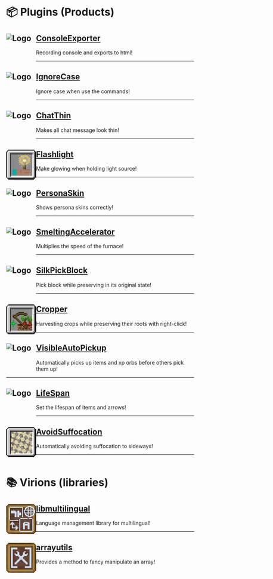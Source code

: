 # :package: Plugins (Products)

<h2>
  <a href="https://github.com/presentkim-pm/ConsoleExporter">
    <img align="left" src="https://raw.githubusercontent.com/presentkim-pm/ConsoleExporter/main/assets/icon.png" alt="Logo" width="80" height="80">
    ConsoleExporter
  </a>
</h2>
<p>Recording console and exports to html!</p>

-----

<h2>
  <a href="https://github.com/presentkim-pm/IgnoreCase">
    <img align="left" src="https://raw.githubusercontent.com/presentkim-pm/IgnoreCase/main/assets/icon.png" alt="Logo" width="80" height="80">
    IgnoreCase
  </a>
</h2>
<p>Ignore case when use the commands!</p>

-----

<h2>
  <a href="https://github.com/presentkim-pm/ChatThin">
    <img align="left" src="https://raw.githubusercontent.com/presentkim-pm/ChatThin/main/assets/icon.png" alt="Logo" width="80" height="80">
    ChatThin
  </a>
</h2>
<p>Makes all chat message look thin!</p>

-----

<h2>
  <a href="https://github.com/presentkim-pm/Flashlight">
    <img align="left" src="https://raw.githubusercontent.com/presentkim-pm/Flashlight/main/assets/icon.png" alt="Logo" width="80" height="80">
    Flashlight
  </a>
</h2>
<p>Make glowing when holding light source!</p>

-----

<h2>
  <a href="https://github.com/presentkim-pm/PersonaSkin">
    <img align="left" src="https://raw.githubusercontent.com/presentkim-pm/PersonaSkin/main/assets/icon.png" alt="Logo" width="80" height="80">
    PersonaSkin
  </a>
</h2>
<p>Shows persona skins correctly!</p>

-----

<h2>
  <a href="https://github.com/presentkim-pm/SmeltingAccelerator">
    <img align="left" src="https://raw.githubusercontent.com/presentkim-pm/SmeltingAccelerator/main/assets/icon.png" alt="Logo" width="80" height="80">
    SmeltingAccelerator
  </a>
</h2>
<p>Multiplies the speed of the furnace!</p>

-----

<h2>
  <a href="https://github.com/presentkim-pm/SilkPickBlock">
    <img align="left" src="https://raw.githubusercontent.com/presentkim-pm/SilkPickBlock/main/assets/icon.png" alt="Logo" width="80" height="80">
    SilkPickBlock
  </a>
</h2>
<p>Pick block while preserving in its original state!</p>

-----

<h2>
  <a href="https://github.com/presentkim-pm/Cropper">
    <img align="left" src="https://raw.githubusercontent.com/presentkim-pm/Cropper/main/assets/icon.png" alt="Logo" width="80" height="80">
    Cropper
  </a>
</h2>
<p>Harvesting crops while preserving their roots with right-click!</p>

-----

<h2>
  <a href="https://github.com/presentkim-pm/VisibleAutoPickup">
    <img align="left" src="https://raw.githubusercontent.com/presentkim-pm/VisibleAutoPickup/main/assets/icon.png" alt="Logo" width="80" height="80">
    VisibleAutoPickup
  </a>
</h2>
<p>Automatically picks up items and xp orbs before others pick them up!</p>

-----

<h2>
  <a href="https://github.com/presentkim-pm/LifeSpan">
    <img align="left" src="https://raw.githubusercontent.com/presentkim-pm/LifeSpan/main/assets/icon.png" alt="Logo" width="80" height="80">
    LifeSpan
  </a>
</h2>
<p>Set the lifespan of items and arrows!</p>

-----

<h2>
  <a href="https://github.com/presentkim-pm/AvoidSuffocation">
    <img align="left" src="https://raw.githubusercontent.com/presentkim-pm/AvoidSuffocation/main/assets/icon.png" alt="Logo" width="80" height="80">
    AvoidSuffocation
  </a>
</h2>
<p>Automatically avoiding suffocation to sideways!</p>

-----

> > > > > > > > > > > > > > > > > > > > > -----

# :books: Virions (libraries)

<h2>
  <a href="https://github.com/presentkim-pm/libmultilingual">
    <img align="left" src="https://raw.githubusercontent.com/presentkim-pm/libmultilingual/main/assets/icon.png" alt="Logo" width="80" height="80">
    <strong>libmultilingual</strong>
  </a>
</h2>
<p>Language management library for multilingual!</p>

-----

<h2>
  <a href="https://github.com/presentkim-pm/arrayutils">
    <img align="left" src="https://raw.githubusercontent.com/presentkim-pm/arrayutils/main/assets/icon.png" alt="Logo" width="80" height="80">
    <strong>arrayutils</strong>
  </a>
</h2>
<p>Provides a method to fancy manipulate an array!</p>
